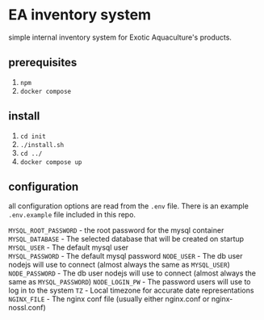 ﻿# EA inventory system
simple internal inventory system for Exotic Aquaculture's products.

## prerequisites 
 1. `npm`
 2. `docker compose`

## install
 1. `cd init`
 2. `./install.sh`
 3. `cd ../`
 4. `docker compose up`

## configuration
all configuration options are read from the `.env` file. There is an example `.env.example` file included in this repo.

`MYSQL_ROOT_PASSWORD` - the root password for the mysql container
`MYSQL_DATABASE` - The selected database that will be created on startup
`MYSQL_USER` - The default mysql user	
`MYSQL_PASSWORD` - The default mysql password
`NODE_USER` - The db user nodejs will use to connect (almost always the same as `MYSQL_USER`)
`NODE_PASSWORD` - The db user nodejs will use to connect (almost always the same as `MYSQL_PASSWORD`)
`NODE_LOGIN_PW` - The password users will use to log in to the system
`TZ` - Local timezone for accurate date representations
`NGINX_FILE` - The nginx conf file (usually either nginx.conf or nginx-nossl.conf) 

